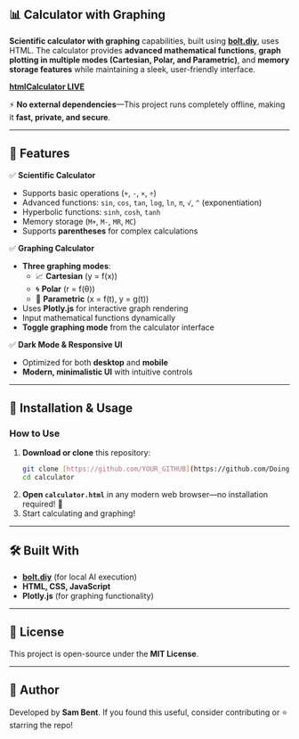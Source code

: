 
## 📊 Calculator with Graphing

**Scientific calculator with graphing** capabilities, built using **[bolt.diy](https://github.com/stackblitz-labs/bolt.diy)**, uses HTML. The calculator provides **advanced mathematical functions**, **graph plotting in multiple modes (Cartesian, Polar, and Parametric)**, and **memory storage features** while maintaining a sleek, user-friendly interface.

**[htmlCalculator LIVE](https://doingfedtime.github.io/htmlCalculator/calculator.html)**

⚡ **No external dependencies**—This project runs completely offline, making it **fast, private, and secure**.

---

## 🚀 Features

✅ **Scientific Calculator**  
- Supports basic operations (`+`, `-`, `×`, `÷`)  
- Advanced functions: `sin`, `cos`, `tan`, `log`, `ln`, `π`, `√`, `^` (exponentiation)  
- Hyperbolic functions: `sinh`, `cosh`, `tanh`  
- Memory storage (`M+`, `M-`, `MR`, `MC`)  
- Supports **parentheses** for complex calculations  

✅ **Graphing Calculator**  
- **Three graphing modes**:  
  - 📈 **Cartesian** (y = f(x))  
  - 🌀 **Polar** (r = f(θ))  
  - 🔄 **Parametric** (x = f(t), y = g(t))  
- Uses **Plotly.js** for interactive graph rendering  
- Input mathematical functions dynamically  
- **Toggle graphing mode** from the calculator interface  

✅ **Dark Mode & Responsive UI**  
- Optimized for both **desktop** and **mobile**  
- **Modern, minimalistic UI** with intuitive controls  

---

## 📌 Installation & Usage

### **How to Use**
1. **Download or clone** this repository:
   ```bash
   git clone [https://github.com/YOUR_GITHUB](https://github.com/DoingFedTime/htmlCalculator/htmlCalculator.git
   cd calculator
   ```
2. **Open `calculator.html`** in any modern web browser—no installation required! 🚀  
3. Start calculating and graphing!

---

## 🛠 Built With
- **[bolt.diy](https://github.com/stackblitz-labs/bolt.diy)** (for local AI execution)
- **HTML, CSS, JavaScript**
- **Plotly.js** (for graphing functionality)

---

## 📜 License
This project is open-source under the **MIT License**.

---

## 👤 Author
Developed by **Sam Bent**. If you found this useful, consider contributing or ⭐ starring the repo!
